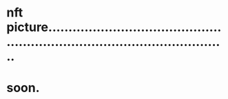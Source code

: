 # nft picture..................................................................................................
# soon.
